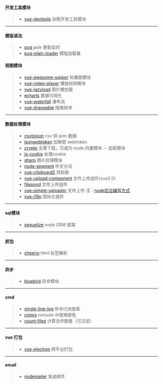#### 开发工具模块

> * [vue-devtools](https://github.com/vuejs/vue-devtools) 谷歌开发工具模块

---

#### 模版语法

> * [pug](https://www.npmjs.com/package/pug) jade 更新后的
> * [pug-plain-loader](https://www.npmjs.com/package/pug-plain-loader) 模版加载器

#### 视图模块

> * [vue-awesome-swiper](https://github.com/surmon-china/vue-awesome-swiper) 轮播图模块
> * [vue-video-player](https://github.com/surmon-china/vue-video-player) 播放视频模块
> * [vue-lazyload](https://github.com/hilongjw/vue-lazyload#readme) 图片懒加载
> * [echarts](https://www.npmjs.com/package/echarts) 数据可视化
> * [vue-waterfall](https://www.npmjs.com/package/vue-waterfall) 瀑布流
> * [vue-draggable](https://www.npmjs.com/package/vue-draggable) 拖拽排序

---

#### 数据处理模块

> * [csvtojson](https://www.npmjs.com/package/csvtojson) csv 转 json 数据
> * [jsonwebtoken](https://www.npmjs.com/package/jsonwebtoken) 加解密 webtoken
> * [crypto](https://www.npmjs.com/package/crypto) 无需下载，已成为 node 内置模块 -- 加密模块
> * [js-cookie](https://www.npmjs.com/package/js-cookie) 处理cookie
> * [sharp](https://github.com/lovell/sharp) 图片处理模块
> * [node-segment](https://github.com/leizongmin/node-segment) 中文分词
> * [vue-clipboard2](https://www.npmjs.com/package/vue-clipboard2) 剪贴板
> * [vue-upload-component](https://github.com/lian-yue/vue-upload-component#readme) 文件上传组件(vue2.0)
> * [filepond](https://github.com/pqina/filepond) 文件上传组件
> * [vue-simple-uploader](https://github.com/simple-uploader/vue-uploader) 文件上传 注：[node后台编写方式](https://github.com/simple-uploader/Uploader/tree/develop/samples/Node.js)
> * [vue-i18n](https://www.npmjs.com/package/vue-i18n) 国际化插件

---

#### sql模块

> * [sequelize](https://www.npmjs.com/package/sequelize) node ORM 框架

---

#### 抓包

> * [cheerio](https://www.npmjs.com/package/cheerio) html 标签解析

---

#### 异步

> * [bluebird](https://www.npmjs.com/package/bluebird) 异步模块

---

#### cmd

> * [single-line-log](https://www.npmjs.com/package/single-line-log) 命令行进度条
> * [colors](https://www.npmjs.com/package/colors) console 中使用颜色
> * [count-files](https://www.npmjs.com/package/count-files) 计算文件数量（可过滤）

---

#### vue 打包

> * [vue-electron](https://www.npmjs.com/package/vue-electron)  跨平台打包

---

#### email

> * [nodemailer](https://www.npmjs.com/package/nodemailer) 发送邮件
